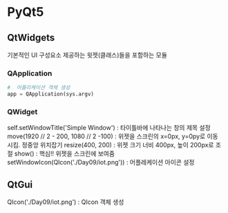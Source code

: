 # PyQt5
## QtWidgets
기본적인 UI 구성요소 제공하는 윗젯(클래스)들을 포함하는 모듈

### QApplication
```python
#  어플리케이션 객체 생성
app = QApplication(sys.argv)    
```

### QWidget
self.setWindowTitle('Simple Window')    : 타이틀바에 나타나는 창의 제목 설정
move(1920 // 2 - 200, 1080 // 2 -100)   : 위젯을 스크린의 x=0px, y=0py로 이동 시킴. 정중앙 위치잡기
resize(400, 200)   : 위젯 크기 너비 400px, 높이 200px로 조절
show() : 핵심!! 위젯을 스크린에 보여줌
setWindowIcon(QIcon('./Day09/iot.png')) : 어플레케이션 아이콘 설정

## QtGui
QIcon('./Day09/iot.png')    : QIcon 객체 생성